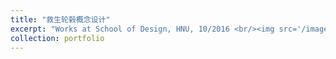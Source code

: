 ```yaml
---
title: "救生轮毂概念设计"
excerpt: "Works at School of Design, HNU, 10/2016 <br/><img src='/images/6.png'> <br/><img src='/images/6_2.png'>"
collection: portfolio
---
```



